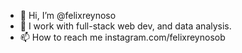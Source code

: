 - 👋 Hi, I’m @felixreynoso
- 👀 I work with full-stack web dev, and data analysis. 
- 📫 How to reach me instagram.com/felixreynosob

<!---
felixreynoso/felixreynoso is a ✨ special ✨ repository because its `README.md` (this file) appears on your GitHub profile.
You can click the Preview link to take a look at your changes.
--->
